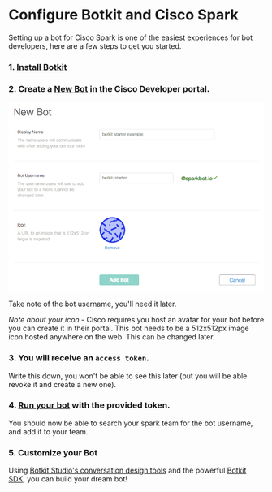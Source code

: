 # Configure Botkit and Cisco Spark

Setting up a bot for Cisco Spark is one of the easiest experiences for bot developers, here are a few steps to get you started.

### 1. [Install Botkit](https://github.com/howdyai/botkit/blob/master/docs/readme-ciscospark.md#getting-started)

### 2. Create a [New Bot](https://developer.ciscospark.com/add-bot.html) in the Cisco Developer portal. 

![Add a bot](IMG/cisco_add.png)

Take note of the bot username, you'll need it later.

*Note about your icon* - Cisco requires you host an avatar for your bot before you can create it in their portal. This bot needs to be a 512x512px image icon hosted anywhere on the web. This can be changed later.

### 3. You will receive an `access token`.
Write this down, you won't be able to see this later (but you will be able revoke it and create a new one).
### 4. [Run your bot](https://github.com/howdyai/botkit/blob/master/docs/readme-ciscospark.md#getting-started) with the provided token. 
You should now be able to search your spark team for the bot username, and add it to your team.

### 5. Customize your Bot

Using [Botkit Studio's conversation design tools](https://studio.botkit.ai) and the powerful [Botkit SDK](https://github.com/howdyai/botkit), you can build your dream bot!
